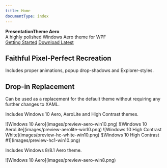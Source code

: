 ```yaml
---
title: Home
documentType: index
---
```


<style type="text/css"> footer { position: relative; } </style>

<div class="hero">
  <div class="wrap">
    <div class="text">
      <strong>PresentationTheme Aero</strong>
    </div>
    <!--
    <div class="buttons-unit-small">
      <a class="version-link" href="../RELEASENOTE.md">Version Notes</a>
      <span>|</span>
      <a class="github-link" href="https://github.com/gix/PresentationTheme.Aero">View in Github</a>
    </div>
    -->
    <div class="minitext">
    A highly polished Windows Aero theme for WPF
    </div>
    <div class="buttons-unit">
      <a href="docs/getting-started.md" class="button"><i class="glyphicon glyphicon-send"></i>Getting Started</a>
      <a href="https://www.nuget.org/packages/PresentationTheme.Aero/" class="button"><i class="glyphicon glyphicon-download-alt"></i>Download Latest</a>
    </div>
  </div>
</div>

<div class="key-section first-key-section">
  <div class="container">
    <div class="row">
      <div class="col-md-8 col-md-offset-2">
        <i class="glyphicon glyphicon-eye-open"></i>
        <section>
          <h2>Faithful Pixel-Perfect Recreation</h2>
          <p class="lead">
            Includes proper animations, popup drop-shadows and Explorer-styles.
          </p>
        </section>
      </div>
    </div>
  </div>
</div>
<div class="key-section">
  <div class="container">
    <div class="row">
      <div class="col-md-8 col-md-offset-2">
        <i class="glyphicon glyphicon-retweet"></i>
        <section>
          <h2>Drop-in Replacement</h2>
          <p class="lead">
            Can be used as a replacement for the default theme without requiring
            any further changes to XAML.</p>
        </section>
      </div>
    </div>
  </div>
</div>
<div class="key-section">
  <div class="container">
    <div class="row">
      <div class="text-center">
        <p class="lead">Includes Windows 10 Aero, AeroLite and High Contrast themes.</p>
![Windows 10 Aero](images/preview-aero-win10.png)
![Windows 10 AeroLite](images/preview-aerolite-win10.png)
![Windows 10 High Contrast White](images/preview-hc-white-win10.png)
![Windows 10 High Contrast #1](images/preview-hc1-win10.png)
      </div>
    </div>
    <div class="row">
      <div class="text-center">
        <p class="lead">Includes Windows 8/8.1 Aero theme.</p>
![Windows 10 Aero](images/preview-aero-win8.png)
      </div>
    </div>
  </div>
</div>
